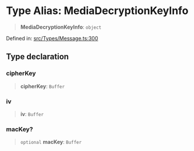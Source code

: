 # Type Alias: MediaDecryptionKeyInfo

> **MediaDecryptionKeyInfo**: `object`

Defined in: [src/Types/Message.ts:300](https://github.com/Fokusdotid/Baileys/blob/e5a24e138f3b69cf124e0406999e537d5c9a6c18/src/Types/Message.ts#L300)

## Type declaration

### cipherKey

> **cipherKey**: `Buffer`

### iv

> **iv**: `Buffer`

### macKey?

> `optional` **macKey**: `Buffer`
